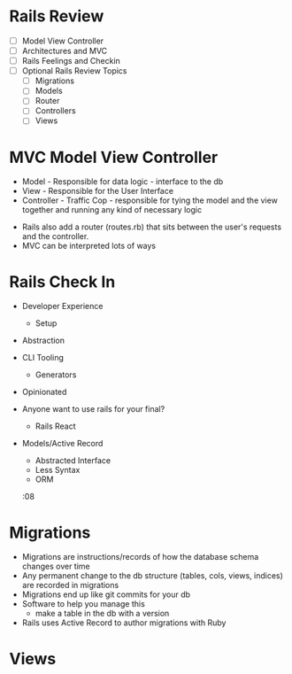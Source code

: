 # Rails Review

- [ ] Model View Controller
- [ ] Architectures and MVC
- [ ] Rails Feelings and Checkin
- [ ] Optional Rails Review Topics
  - [ ] Migrations
  - [ ] Models
  - [ ] Router
  - [ ] Controllers
  - [ ] Views

# MVC Model View Controller

* Model - Responsible for data logic - interface to the db
* View - Responsible for the User Interface
* Controller - Traffic Cop - responsible for tying the model and the view together and running any kind of necessary logic
- Rails also add a router (routes.rb) that sits between the user's requests and the controller. 
- MVC can be interpreted lots of ways

# Rails Check In

- Developer Experience
  - Setup
- Abstraction
- CLI Tooling
  - Generators
- Opinionated
- Anyone want to use rails for your final?
  - Rails React
- Models/Active Record
  - Abstracted Interface
  - Less Syntax
  - ORM 

  :08

# Migrations

- Migrations are instructions/records of how the database schema changes over time
- Any permanent change to the db structure (tables, cols, views, indices) are recorded in migrations
- Migrations end up like git commits for your db
- Software to help you manage this
  - make a table in the db with a version
- Rails uses Active Record to author migrations with Ruby

# Views